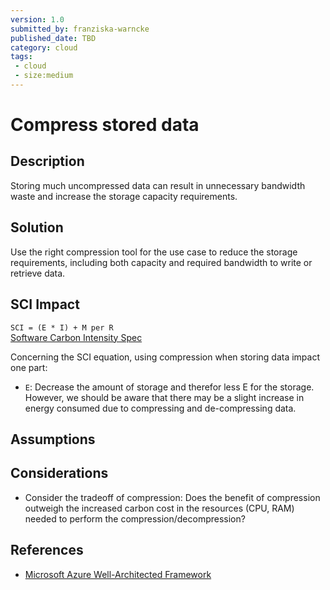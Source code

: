 ```yaml
---
version: 1.0
submitted_by: franziska-warncke
published_date: TBD
category: cloud
tags: 
 - cloud
 - size:medium
---
```


# Compress stored data

## Description

Storing much uncompressed data can result in unnecessary bandwidth waste and increase the storage capacity requirements.

## Solution

Use the right compression tool for the use case to reduce the storage requirements, including both capacity and required bandwidth to write or retrieve data. 

## SCI Impact

`SCI = (E * I) + M per R`  
[Software Carbon Intensity Spec](https://grnsft.org/sci)

Concerning the SCI equation, using compression when storing data impact one part:

- `E`: Decrease the amount of storage and therefor less E for the storage. However, we should be aware that there may be a slight increase in energy consumed due to compressing and de-compressing data.

## Assumptions


## Considerations
- Consider the tradeoff of compression: Does the benefit of compression outweigh the increased carbon cost in the resources (CPU, RAM) needed to perform the compression/decompression?

## References
- [Microsoft Azure Well-Architected Framework](https://learn.microsoft.com/en-us/azure/well-architected/sustainability/sustainability-storage#enable-storage-compression)
